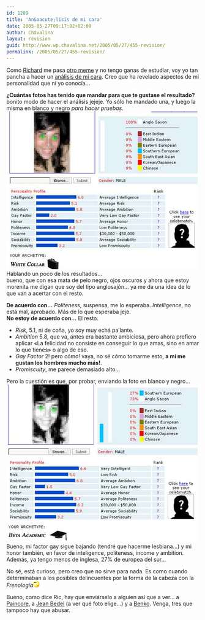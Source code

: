 ```yaml
---
id: 1289
title: 'An&aacute;lisis de mi cara'
date: 2005-05-27T09:17:02+02:00
author: Chavalina
layout: revision
guid: http://www.wp.chavalina.net/2005/05/27/455-revision/
permalink: /2005/05/27/455-revision/
---
```

Como <a href="http://ricplan.f2o.org/" target="_blank">Richard</a> me pasa <a href="http://ricplan.f2o.org/index/2005/05/27/266-otro-meme-analisis-de-careto" target="_blank">otro meme</a> y no tengo ganas de estudiar, voy yo tan pancha a hacer un <a href="http://www.faceanalyzer.com/" target="_blank">an&aacute;lisis de mi cara</a>. Creo que ha revelado aspectos de mi personalidad que ni yo conoc&iacute;a&#8230;

**&iquest;Cu&aacute;ntas fotos has tenido que mandar para que te gustase el resultado?** bonito modo de hacer el an&aacute;lisis jejeje. Yo s&oacute;lo he mandado una, y luego la misma en blanco y negro _para hacer pruebas_.  
<img class="imgizqda" src="/imagenes/fotos/analisis1.jpg" alt="An&aacute;lisis de fotograf&iacute;a en color" />  
Hablando un poco de los resultados&#8230;  
bueno, que con esa mata de pelo negro, ojos oscuros y ahora que estoy morenita me digan que soy del tipo anglosaj&oacute;n&#8230; ya me da una idea de lo que van a acertar con el resto. 

**De acuerdo con&#8230;** _Politeness_, suspensa, me lo esperaba. _Intelligence_, no est&aacute; mal, aprobado. M&aacute;s de lo que esperaba jeje.  
**No estoy de acuerdo con&#8230;** El resto. 

  * _Risk_, 5.1, ni de co&ntilde;a, yo soy muy ech&aacute; pa&prime;lante.
  * _Ambition_ 5.8, que va, antes era bastante ambiciosa, pero ahora prefiero aplicar «La felicidad no consiste en conseguir lo que amas, sino en amar lo que tienes» o algo de eso.
  * _Gay Factor_ 2! pero c&oacute;mo! vaya, no s&eacute; c&oacute;mo tomarme esto, **a mi me gustan los hombres mucho m&aacute;s!**.
  * _Promiscuity_, me parece demasiado alto&#8230; 

Pero la cuesti&oacute;n es que, por probar, enviando la foto en blanco y negro&#8230;  
<img class="imgizqda" src="/imagenes/fotos/analisis2.jpg" alt="An&aacute;lisis de fotograf&iacute;a en blanco y negro" />  
Bueno, mi factor gay sigue bajando (tendr&eacute; que hacerme lesbiana&#8230;) y mi honor tambi&eacute;n, en favor de inteligence, politeness, income y ambition. Adem&aacute;s, ya tengo menos de inglesa, 27% de europea del sur&#8230;

No s&eacute;, est&aacute; curioso, pero creo que no sirve para nada. Es como cuando determinaban a los posibles delincuentes por la forma de la cabeza con la _Frenolog&iacute;a_![emo](/imagenes/emoticonos/pensativo.gif) 

Bueno, como dice Ric, hay que envi&aacute;rselo a alguien as&iacute; que a ver&#8230; a  
<a href="http://usuarios.lycos.es/gabbapain/index.php" target="_blank">Paincore</a>, a <a href="http://labellezadeldesencanto.blogspot.com/" target="_blank">Jean Bedel</a> (a ver qu&eacute; foto elige&#8230;) y a <a href="http://cafeina.ladybenko.net/index.php" target="_blank">Benko</a>. Venga, tres que tampoco hay que abusar.